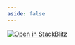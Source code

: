 ```yaml
---
aside: false
---
```


[![Open in StackBlitz](https://developer.stackblitz.com/img/open_in_stackblitz.svg)](https://stackblitz.com/fork/github/flamrdevs/klass-examples/tree/main/solid-tailwind?title=Klass%20Solid%20Tailwind)
